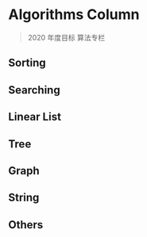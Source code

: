 # Algorithms Column

> 2020 年度目标
> 算法专栏

## Sorting

## Searching

## Linear List

## Tree

## Graph

## String

## Others
